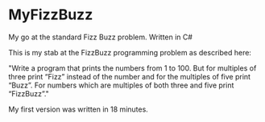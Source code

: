 MyFizzBuzz
==========

My go at the standard Fizz Buzz problem.  Written in C#

This is my stab at the FizzBuzz programming problem as described here:

"Write a program that prints the numbers from 1 to 100. But for multiples of three print “Fizz” instead of the number and for the multiples of five print “Buzz”. For numbers which are multiples of both three and five print “FizzBuzz”."

My first version was written in 18 minutes. 
